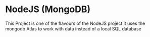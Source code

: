 # NodeJS (MongoDB)

This Project is one of the flavours of the NodeJS project it uses the mongodb Atlas to work with data instead of a local SQL database
